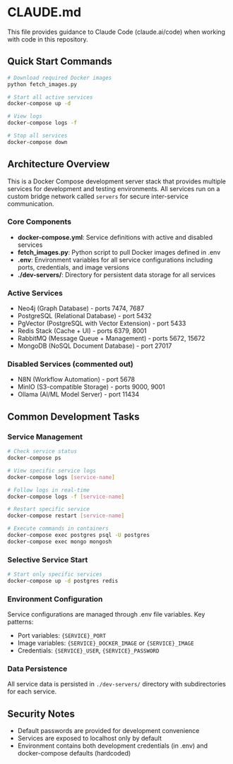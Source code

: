 # CLAUDE.md

This file provides guidance to Claude Code (claude.ai/code) when working with code in this repository.

## Quick Start Commands

```bash
# Download required Docker images
python fetch_images.py

# Start all active services
docker-compose up -d

# View logs
docker-compose logs -f

# Stop all services
docker-compose down
```

## Architecture Overview

This is a Docker Compose development server stack that provides multiple services for development and testing environments. All services run on a custom bridge network called `servers` for secure inter-service communication.

### Core Components

- **docker-compose.yml**: Service definitions with active and disabled services
- **fetch_images.py**: Python script to pull Docker images defined in .env
- **.env**: Environment variables for all service configurations including ports, credentials, and image versions
- **./dev-servers/**: Directory for persistent data storage for all services

### Active Services
- Neo4j (Graph Database) - ports 7474, 7687
- PostgreSQL (Relational Database) - port 5432
- PgVector (PostgreSQL with Vector Extension) - port 5433
- Redis Stack (Cache + UI) - ports 6379, 8001
- RabbitMQ (Message Queue + Management) - ports 5672, 15672
- MongoDB (NoSQL Document Database) - port 27017

### Disabled Services (commented out)
- N8N (Workflow Automation) - port 5678
- MinIO (S3-compatible Storage) - ports 9000, 9001
- Ollama (AI/ML Model Server) - port 11434

## Common Development Tasks

### Service Management
```bash
# Check service status
docker-compose ps

# View specific service logs
docker-compose logs [service-name]

# Follow logs in real-time
docker-compose logs -f [service-name]

# Restart specific service
docker-compose restart [service-name]

# Execute commands in containers
docker-compose exec postgres psql -U postgres
docker-compose exec mongo mongosh
```

### Selective Service Start
```bash
# Start only specific services
docker-compose up -d postgres redis
```

### Environment Configuration
Service configurations are managed through .env file variables. Key patterns:
- Port variables: `{SERVICE}_PORT`
- Image variables: `{SERVICE}_DOCKER_IMAGE` or `{SERVICE}_IMAGE`
- Credentials: `{SERVICE}_USER`, `{SERVICE}_PASSWORD`

### Data Persistence
All service data is persisted in `./dev-servers/` directory with subdirectories for each service.

## Security Notes
- Default passwords are provided for development convenience
- Services are exposed to localhost only by default
- Environment contains both development credentials (in .env) and docker-compose defaults (hardcoded)